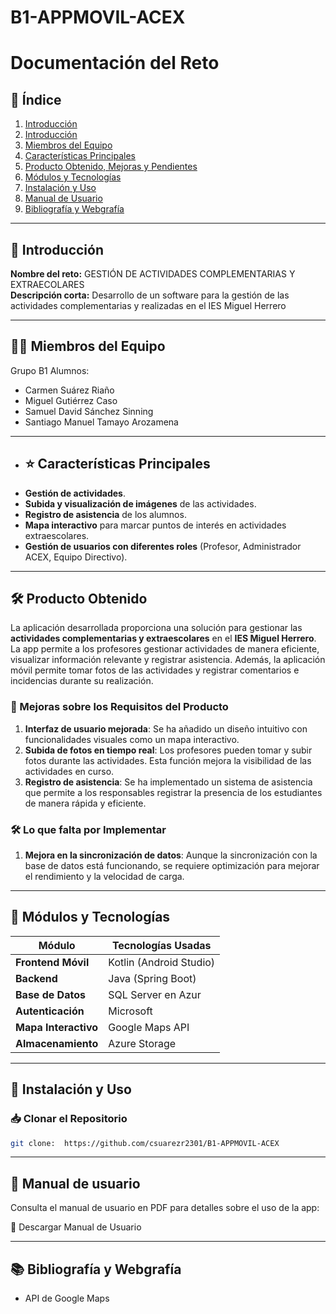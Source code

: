 # B1-APPMOVIL-ACEX

# Documentación del Reto

## 📌 Índice
1. [Introducción](#introducción)
1. [Introducción](#-introducción)
2. [Miembros del Equipo](#-miembros-del-equipo)
3. [Características Principales](#-características-principales)
4. [Producto Obtenido, Mejoras y Pendientes](#-producto-obtenido)
5. [Módulos y Tecnologías](#-módulos-y-tecnologías)
6. [Instalación y Uso](#-instalación-y-uso)
7. [Manual de Usuario](#-manual-de-usuario)
8. [Bibliografía y Webgrafía](#-bibliografía-y-webgrafía)
---

## 📖 Introducción
**Nombre del reto:**  GESTIÓN DE ACTIVIDADES COMPLEMENTARIAS Y EXTRAECOLARES    
**Descripción corta:**  Desarrollo de un software para la gestión de las
actividades complementarias y realizadas en el
IES Miguel Herrero

---
## 👨‍💻 Miembros del Equipo
Grupo B1  Alumnos:

- Carmen Suárez Riaño
- Miguel Gutiérrez Caso
- Samuel David Sánchez Sinning
- Santiago Manuel Tamayo Arozamena

--- 
- ## ⭐ Características Principales
- **Gestión de actividades**.
- **Subida y visualización de imágenes** de las actividades.
- **Registro de asistencia** de los alumnos.
- **Mapa interactivo** para marcar puntos de interés en actividades extraescolares.
- **Gestión de usuarios con diferentes roles** (Profesor, Administrador ACEX, Equipo Directivo).

---

## 🛠 Producto Obtenido

La aplicación desarrollada proporciona una solución para gestionar las **actividades complementarias y extraescolares** en el **IES Miguel Herrero**. La app permite a los profesores gestionar actividades de manera eficiente, visualizar información relevante y registrar asistencia. Además, la aplicación móvil permite tomar fotos de las actividades y registrar comentarios e incidencias durante su realización.


### 🚀 Mejoras sobre los Requisitos del Producto

1. **Interfaz de usuario mejorada**: Se ha añadido un diseño intuitivo con funcionalidades visuales como un mapa interactivo.
2. **Subida de fotos en tiempo real**: Los profesores pueden tomar y subir fotos durante las actividades. Esta función mejora la visibilidad de las actividades en curso.
3. **Registro de asistencia**: Se ha implementado un sistema de asistencia que permite a los responsables registrar la presencia de los estudiantes de manera rápida y eficiente.


### 🛠 Lo que falta por Implementar

1. **Mejora en la sincronización de datos**: Aunque la sincronización con la base de datos está funcionando, se requiere optimización para mejorar el rendimiento y la velocidad de carga.

---

## 🔧 Módulos y Tecnologías
| Módulo                 | Tecnologías Usadas |  
|------------------------|--------------------|  
| **Frontend Móvil**     | Kotlin (Android Studio)     |  
| **Backend**           | Java (Spring Boot)     |  
| **Base de Datos**     | SQL Server en Azur         |  
| **Autenticación**     | Microsoft          |  
| **Mapa Interactivo**  | Google Maps API    |  
| **Almacenamiento**    | Azure Storage      |  

---

## 🚀 Instalación y Uso

### **📥 Clonar el Repositorio**
```bash
git clone:  https://github.com/csuarezr2301/B1-APPMOVIL-ACEX
```
---

## 📑 Manual de usuario
Consulta el manual de usuario en PDF para detalles sobre el uso de la app:

📄 Descargar Manual de Usuario

---
## 📚 Bibliografía y Webgrafía
- API de Google Maps

